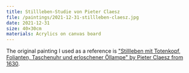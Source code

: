 ```yaml
---
title: Stillleben-Studie von Pieter Claesz
file: /paintings/2021-12-31-stillleben-claesz.jpg
date: 2021-12-31
size: 40×30cm
materials: Acrylics on canvas board
---
```


The original painting I used as a reference is ["Stillleben mit Totenkopf, Folianten, Taschenuhr und erloschener Öllampe" by Pieter Claesz from 1630](https://de.wikipedia.org/wiki/Vanitas-Stillleben#/media/Datei:Pieter_Claesz_002.jpg).